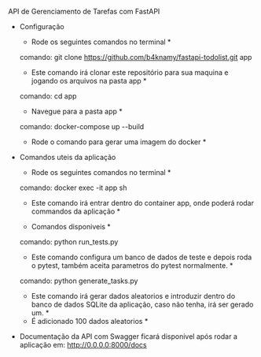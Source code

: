API de Gerenciamento de Tarefas com FastAPI



- Configuração
  * Rode os seguintes comandos no terminal *

  comando: git clone https://github.com/b4knamy/fastapi-todolist.git app
  * Este comando irá clonar este repositório para sua maquina e jogando os arquivos na pasta app *


  comando: cd app
  * Navegue para a pasta app *


  comando: docker-compose up --build
  * Rode o comando para gerar uma imagem do docker *



- Comandos uteis da aplicação
  * Rode os seguintes comandos no terminal *

  comando: docker exec -it app sh
  * Este comando irá entrar dentro do container app, onde poderá rodar commandos da aplicação *


  * Comandos disponiveis *


  comando: python run_tests.py
  * Este comando configura um banco de dados de teste e depois roda o pytest, também aceita parametros do pytest normalmente. *

  comando: python generate_tasks.py
  * Este comando irá gerar dados aleatorios e introduzir dentro do banco de dados SQLite da aplicação, caso não tenha, irá ser gerado um. *
  * É adicionado 100 dados aleatorios * 


  
- Documentação da API com Swagger ficará disponivel após rodar a aplicação em: http://0.0.0.0:8000/docs

  
